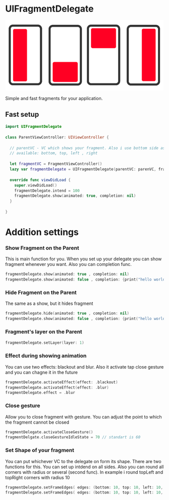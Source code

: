 # UIFragmentDelegate 

 ![alt text](https://github.com/Jeytery/UIFragmentDelegate//blob/master/UIFragmentDelegate_v2.png?raw=true)

Simple and fast fragments for your application. 

## Fast setup 
```swift
import UIFragmentDelegate

class ParentViewController: UIViewController {

  // parentVC - VC which shows your fragment. Also i use bottom side as example. Chooose whatever would you like.
  // available: bottom, top, left , right
  
  let fragmentVC = FragmentViewController()
  lazy var fragmentDelegate = UIFragmentDelegate(parentVC: parenVC, fragmentVC: fragmentVC, side: .bottom)
  
  override func viewDidLoad {
    super.viewDidLoad()
    fragmentDelegate.intend = 100
    fragmentDelegate.show(animated: true, completion: nil)
  }

}
```

# Addition settings 
### Show Fragment on the Parent 
This is main function for you. When you set up your delegate you can show fragment whenever you want. Also you can completion func. 
```swift
fragmentDelegate.show(animated: true , completion: nil)
fragmentDelegate.show(animated: false , completion: {print("hello world!")})
```
### Hide Fragment on the Parent 
The same as a show, but it hides fragment
```swift
fragmentDelegate.hide(animated: true , completion: nil)
fragmentDelegate.show(animated: false , completion: {print("hello world!")})
```
### Fragment's layer on the Parent 
```swift
fragmentDelegate.setLayer(layer: 1)
```
### Effect during showing animation 
You can use two effects: blackout and blur. Also it activate tap close gesture and you can chagne it in the future 
```swift
fragmentDelegate.activateEffect(effect: .blackout)
fragmentDelegate.activateEffect(effect: .blur)
fragmentDelegate.effect = .blur 
```
### Close gesture 
Allow you to close fragment with gesture. You can adjust the point to which the fragment cannot be closed
```swift
fragmentDelegate.activateCloseGesture()
fragmentDelgate.closeGestureIdleState = 70 // standart is 60
```
### Set Shape of your fragment 
You can put whichever VC to the delegate on form its shape. There are two functions for this. You can set up intdend on all sides. Also you can round all corners with radius or several (second func). In example i round topLeft and topRight corners with radius 10
```swift
fragmentDelegate.setFrameEdges( edges: (bottom: 10, top: 10, left: 10, right: 10), cornerRadius: 10) // same func with radius for all corners 
fragmentDelegate.setFrameEdges( edges: (bottom: 10, top: 10, left: 10, right: 10), cornerRadius: ([.topLeft, .topRight], radius: 10))
```
